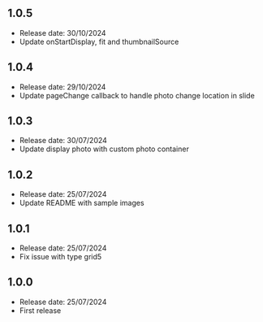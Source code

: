 ## 1.0.5
* Release date: 30/10/2024
* Update onStartDisplay, fit and thumbnailSource

## 1.0.4
* Release date: 29/10/2024
* Update pageChange callback to handle photo change location in slide

## 1.0.3
* Release date: 30/07/2024
* Update display photo with custom photo container

## 1.0.2
* Release date: 25/07/2024
* Update README with sample images

## 1.0.1
* Release date: 25/07/2024
* Fix issue with type grid5

## 1.0.0
* Release date: 25/07/2024
* First release
